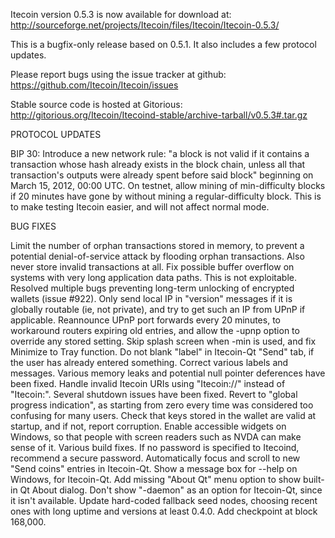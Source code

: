 Itecoin version 0.5.3 is now available for download at:
http://sourceforge.net/projects/Itecoin/files/Itecoin/Itecoin-0.5.3/

This is a bugfix-only release based on 0.5.1.
It also includes a few protocol updates.

Please report bugs using the issue tracker at github:
https://github.com/Itecoin/Itecoin/issues

Stable source code is hosted at Gitorious:
http://gitorious.org/Itecoin/Itecoind-stable/archive-tarball/v0.5.3#.tar.gz

PROTOCOL UPDATES

BIP 30: Introduce a new network rule: "a block is not valid if it contains a transaction whose hash already exists in the block chain, unless all that transaction's outputs were already spent before said block" beginning on March 15, 2012, 00:00 UTC.
On testnet, allow mining of min-difficulty blocks if 20 minutes have gone by without mining a regular-difficulty block. This is to make testing Itecoin easier, and will not affect normal mode.

BUG FIXES

Limit the number of orphan transactions stored in memory, to prevent a potential denial-of-service attack by flooding orphan transactions. Also never store invalid transactions at all.
Fix possible buffer overflow on systems with very long application data paths. This is not exploitable.
Resolved multiple bugs preventing long-term unlocking of encrypted wallets
(issue #922).
Only send local IP in "version" messages if it is globally routable (ie, not private), and try to get such an IP from UPnP if applicable.
Reannounce UPnP port forwards every 20 minutes, to workaround routers expiring old entries, and allow the -upnp option to override any stored setting.
Skip splash screen when -min is used, and fix Minimize to Tray function.
Do not blank "label" in Itecoin-Qt "Send" tab, if the user has already entered something.
Correct various labels and messages.
Various memory leaks and potential null pointer deferences have been fixed.
Handle invalid Itecoin URIs using "Itecoin://" instead of "Itecoin:".
Several shutdown issues have been fixed.
Revert to "global progress indication", as starting from zero every time was considered too confusing for many users.
Check that keys stored in the wallet are valid at startup, and if not, report corruption.
Enable accessible widgets on Windows, so that people with screen readers such as NVDA can make sense of it.
Various build fixes.
If no password is specified to Itecoind, recommend a secure password.
Automatically focus and scroll to new "Send coins" entries in Itecoin-Qt.
Show a message box for --help on Windows, for Itecoin-Qt.
Add missing "About Qt" menu option to show built-in Qt About dialog.
Don't show "-daemon" as an option for Itecoin-Qt, since it isn't available.
Update hard-coded fallback seed nodes, choosing recent ones with long uptime and versions at least 0.4.0.
Add checkpoint at block 168,000.
